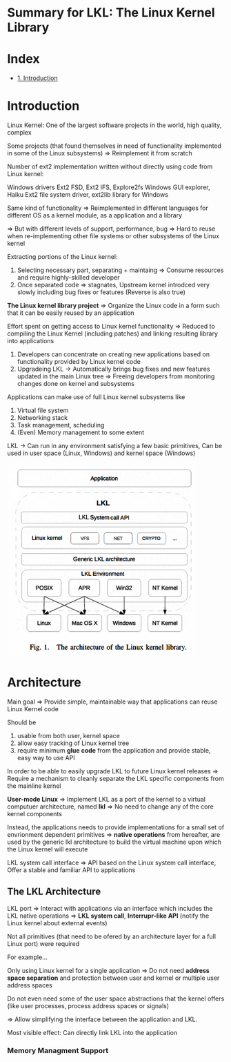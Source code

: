 # Summary for LKL: The Linux Kernel Library

# Index
- [1. Introduction](#introduction)

# Introduction
Linux Kernel: One of the largest software projects in the world, high quality, complex <br>

Some projects (that found themselves in need of functionality implemented in some of the Linux subsystems) => Reimplement it from scratch <br>

Number of ext2 implementation written without directly using code from Linux kernel: <br>

Windows drivers Ext2 FSD, Ext2 IFS, Explore2fs Windows GUI explorer, Haiku Ext2 file system driver, ext2lib library for Windows <br>

Same kind of functionality => Reimplemented in different languages for different OS as a kernel module, as a application and a library <br>

=> But with different levels of support, performance, bug => Hard to reuse when re-implementing other file systems or other subsystems of the Linux kernel <br>

Extracting portions of the Linux kernel:

1. Selecting necessary part, separating + maintaing => Consume resources and require highly-skilled developer
2. Once separated code => stagnates, Upstream kernel introdced very slowly including bug fixes or features (Reverse is also true)

**The Linux kernel library project** => Organize the Linux code in a form such that it can be easily reused by an application <br>

Effort spent on getting access to Linux kernel functionality => Reduced to compiling the Linux Kernel (including patches) and linking resulting library into applications <br>

1. Developers can concentrate on creating new applications based on functionality provided by Linux kernel code
2. Upgradeing LKL -> Automatically brings bug fixes and new features updated in the main Linux tree => Freeing developers from monitoring changes done on kernel and subsystems 

Applications can make use of full Linux kernel subsystems like
1. Virtual file system
2. Networking stack
3. Task management, scheduling
4. (Even) Memory management to some extent

LKL -> Can run in any environment satisfying a few basic primitives, Can be used in user space (Linux, Windows) and kernel space (Windows) <br>

![Arch](./images/LKL_1.png)

# Architecture
Main goal => Provide simple, maintainable way that applications can reuse Linux Kernel code <br>

Should be 
1. usable from both user, kernel space
2. allow easy tracking of Linux kernel tree
3. require minimum **glue code** from the application and provide stable, easy way to use API

In order to be able to easily upgrade LKL to future Linux kernel releases => Require a mechanism to cleanly separate the LKL specific components from the mainline kernel <br>

**User-mode Linux** => Implement LKL as a port of the kernel to a virtual computuer architecture, named **lkl** => No need to change any of the core kernel components <br>

Instead, the applications needs to provide implementations for a small set of envrionment dependent primitives => 
**native operations** from hereafter, are used by the generic lkl architecture to build the virtual machine upon which the Linux kernel will execute <br>

LKL system call interface => API based on the Linux system call interface, Offer a stable and familiar API to applications 

## The LKL Architecture
LKL port => Interact with applications via an interface which includes the LKL native operations => **LKL system call**, **Interrupr-like API** (notify the Linux kernel about external events) <br>

Not all primitives (that need to be ofered by an architecture layer for a full Linux port) were required <br>

For example... <br>

Only using Linux kernel for a single application => Do not need **address space separation** and protection between user and kernel or multiple user address spaces <br>

Do not even need some of the user space abstractions that the kernel offers (like user processes, process address spaces or signals) <br>

=> Allow simplifying the interface between the application and LKL. <br>

Most visible effect: Can directly link LKL into the application

### Memory Managment Support
